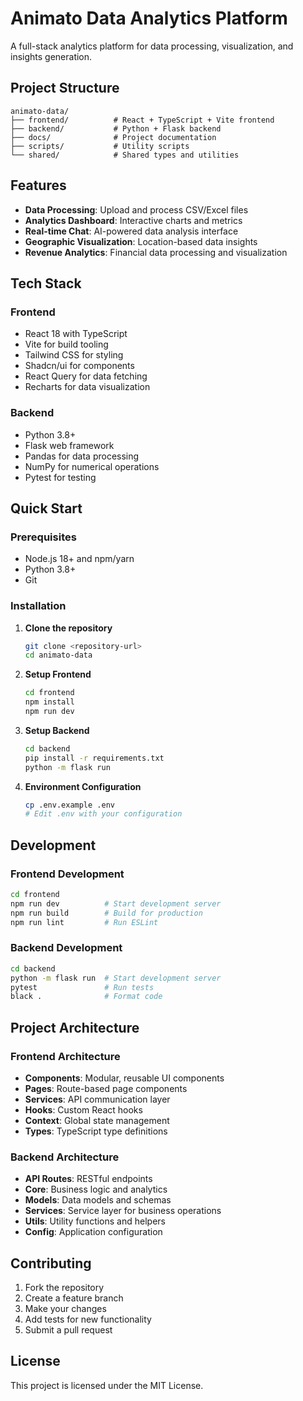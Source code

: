 # Animato Data Analytics Platform

A full-stack analytics platform for data processing, visualization, and insights generation.

## Project Structure

```
animato-data/
├── frontend/          # React + TypeScript + Vite frontend
├── backend/           # Python + Flask backend
├── docs/              # Project documentation
├── scripts/           # Utility scripts
└── shared/            # Shared types and utilities
```

## Features

- **Data Processing**: Upload and process CSV/Excel files
- **Analytics Dashboard**: Interactive charts and metrics
- **Real-time Chat**: AI-powered data analysis interface
- **Geographic Visualization**: Location-based data insights
- **Revenue Analytics**: Financial data processing and visualization

## Tech Stack

### Frontend
- React 18 with TypeScript
- Vite for build tooling
- Tailwind CSS for styling
- Shadcn/ui for components
- React Query for data fetching
- Recharts for data visualization

### Backend
- Python 3.8+
- Flask web framework
- Pandas for data processing
- NumPy for numerical operations
- Pytest for testing

## Quick Start

### Prerequisites
- Node.js 18+ and npm/yarn
- Python 3.8+
- Git

### Installation

1. **Clone the repository**
   ```bash
   git clone <repository-url>
   cd animato-data
   ```

2. **Setup Frontend**
   ```bash
   cd frontend
   npm install
   npm run dev
   ```

3. **Setup Backend**
   ```bash
   cd backend
   pip install -r requirements.txt
   python -m flask run
   ```

4. **Environment Configuration**
   ```bash
   cp .env.example .env
   # Edit .env with your configuration
   ```

## Development

### Frontend Development
```bash
cd frontend
npm run dev          # Start development server
npm run build        # Build for production
npm run lint         # Run ESLint
```

### Backend Development
```bash
cd backend
python -m flask run  # Start development server
pytest               # Run tests
black .              # Format code
```

## Project Architecture

### Frontend Architecture
- **Components**: Modular, reusable UI components
- **Pages**: Route-based page components
- **Services**: API communication layer
- **Hooks**: Custom React hooks
- **Context**: Global state management
- **Types**: TypeScript type definitions

### Backend Architecture
- **API Routes**: RESTful endpoints
- **Core**: Business logic and analytics
- **Models**: Data models and schemas
- **Services**: Service layer for business operations
- **Utils**: Utility functions and helpers
- **Config**: Application configuration

## Contributing

1. Fork the repository
2. Create a feature branch
3. Make your changes
4. Add tests for new functionality
5. Submit a pull request

## License

This project is licensed under the MIT License.
